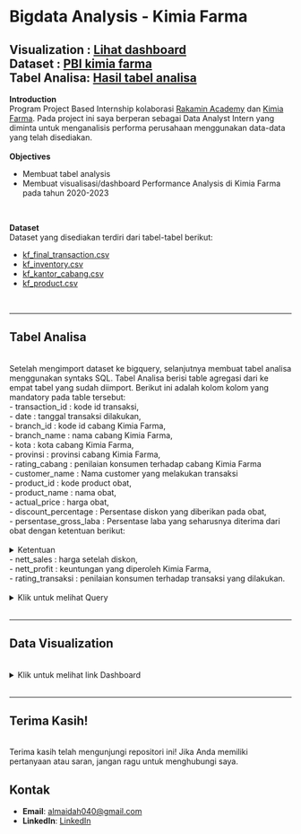 # **Bigdata Analysis - Kimia Farma**

Visualization : [Lihat dashboard](https://lookerstudio.google.com/reporting/d1c0d12d-e05d-4569-83c4-ae308894e02d)
<br>
Dataset : [PBI kimia farma](https://drive.google.com/drive/folders/1lmHjlOHFhlVC0gpGcmpB5ENeJI51uQms?usp=sharing)
<br>
Tabel Analisa: [Hasil tabel analisa](https://drive.google.com/file/d/1WShCHDzb7H3p5jY89vEHPEX-41umeKfk/view?usp=sharing)
<br>
---
**Introduction**
<br>
Program Project Based Internship kolaborasi [Rakamin Academy](https://www.rakamin.com/) dan [Kimia Farma](https://www.kimiafarma.co.id/). Pada project ini saya berperan sebagai Data Analyst Intern yang diminta untuk menganalisis performa perusahaan menggunakan data-data yang telah disediakan.<br>
<br>
**Objectives**
- Membuat tabel analysis 
- Membuat visualisasi/dashboard Performance Analysis di Kimia Farma pada tahun 2020-2023
<br>

**Dataset** 
<br>
Dataset yang disediakan terdiri dari tabel-tabel berikut:
- [kf_final_transaction.csv](https://drive.google.com/file/d/1OCl_PGpyGkp_I-L8eMTX0BzzdImc0l6m/view?usp=sharing)
- [kf_inventory.csv](https://drive.google.com/file/d/11AkoPyC3x2cVDC1Fe3FQq1ZbuZHrz1Gs/view?usp=sharing)
- [kf_kantor_cabang.csv](https://drive.google.com/file/d/1GfiT2_eTSSGa_OAUvj8IljmoCYgIGkdw/view?usp=sharing)
- [kf_product.csv](https://drive.google.com/file/d/123-x6uvBk58qf8vieQyOcvFNW8J6z0f4/view?usp=sharing)
<br>


---
## Tabel Analisa
<br>
Setelah mengimport dataset ke bigquery, selanjutnya membuat tabel analisa menggunakan syntaks SQL. Tabel Analisa berisi table agregasi dari ke empat tabel yang sudah diimport. Berikut ini adalah kolom kolom yang mandatory pada table tersebut:
<br>
- transaction_id 	: kode id transaksi, <br>
- date 			: tanggal transaksi dilakukan, <br> 
- branch_id 		: kode id cabang Kimia Farma, <br>
- branch_name 		: nama cabang Kimia Farma, <br>
- kota 			: kota cabang Kimia Farma, <br>
- provinsi 		: provinsi cabang Kimia Farma, <br>
- rating_cabang 	: penilaian konsumen terhadap cabang Kimia Farma <br>
- customer_name 	: Nama customer yang melakukan transaksi <br>
- product_id	 	: kode product obat, <br>
- product_name 		: nama obat, <br>
- actual_price 		: harga obat, <br>
- discount_percentage 	: Persentase diskon yang diberikan pada obat, <br>
- persentase_gross_laba : Persentase laba yang seharusnya diterima dari obat dengan ketentuan berikut:<br>
<br>
	<details>
	  <summary> Ketentuan </summary>
		■ Harga <= Rp 50.000 -> laba 10%<br>
		■ Harga > Rp 50.000 - 100.000 -> laba 15% <br>
		■ Harga > Rp 100.000 - 300.000 -> laba 20% <br>
		■ Harga > Rp 300.000 - 500.000 -> laba 25% <br>
		■ Harga > Rp 500.000 -> laba 30%,<br>
	</details>
- nett_sales	: harga setelah diskon,<br>
- nett_profit 	: keuntungan yang diperoleh Kimia Farma, <br>
- rating_transaksi 	: penilaian konsumen terhadap transaksi yang dilakukan.
 <br>
<br>
<details>
  <summary> Klik untuk melihat Query </summary>
<br>
    
```sql
--Membuat Tabel Analisa

CREATE TABLE `rakamin-kf-analytics-427207.kimia_farma.kf_analysis_table` AS(
SELECT
  ft.transaction_id,
  ft.date,
  ft.branch_id,
  kc.branch_name,
  kc.kota,
  kc.provinsi,
  kc.rating rating_cabang,
  ft.customer_name,
  ft.product_id,
  p.product_name,
  p.price actual_price,
  ft.discount_percentage,
--Menghitung Persentase gross laba sesuai ketentuan
  CASE 
    WHEN p.price <= 50000 THEN 0.1
    WHEN p.price > 50000 AND p.price <= 100000 THEN 0.15
    WHEN p.price > 100000 AND p.price <= 300000 THEN 0.2
    WHEN p.price > 300000 AND p.price <= 500000 THEN 0.25
    WHEN p.price > 50000 THEN 0.3
  END persentase_gross_laba,
--Menghitung Nett Sales (Harga Setelah Diskon)
  p.price-(p.price*ft.discount_percentage) nett_sales,
--Menghitung Nett Profit (Keuntungan setelah diskon)
  ft.price-(p.price-(p.price*ft.discount_percentage)) nett_profit,
  ft.rating rating_transaksi
FROM
  `rakamin-kf-analytics-427207.kimia_farma.kf_final_transaction` as ft
--Menggabungkan tabel final transaksi dan tabel kantor cabang
JOIN
  `rakamin-kf-analytics-427207.kimia_farma.kf_kantor_cabang` as kc ON ft.branch_id=kc.branch_id
--Menggabungkan tabel final transaksi dan tabel produk
JOIN
  `rakamin-kf-analytics-427207.kimia_farma.kf_product` as p ON ft.product_id=p.product_id
)

```

<br>
</details>
<br>


---
## **Data Visualization**
<br>
<details>
  <summary> Klik untuk melihat link Dashboard </summary>
	<br>
https://lookerstudio.google.com/reporting/d1c0d12d-e05d-4569-83c4-ae308894e02d

</details>
<br>

---
## Terima Kasih!
<br>
Terima kasih telah mengunjungi repositori ini! Jika Anda memiliki pertanyaan atau saran, jangan ragu untuk menghubungi saya.
<br>


## Kontak

- **Email**: [almaidah040@gmail.com](mailto:almaidah040@gmail.com)
- **LinkedIn**: [LinkedIn](https://www.linkedin.com/in/al-maidah-/)
